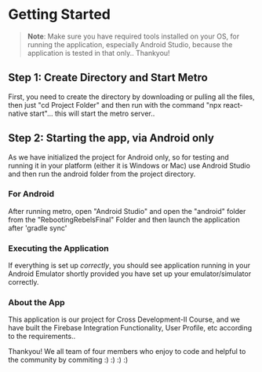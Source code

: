 

# Getting Started

>**Note**: Make sure you have required tools installed on your OS, for running the application, especially Android Studio, because the application is tested in that only.. Thankyou!

## Step 1: Create Directory and Start Metro

First, you need to create the directory by downloading or pulling all the files, then just "cd Project Folder" and then run with the command "npx react-native start"... this will start the metro server.. 

## Step 2: Starting the app, via Android only

As we have initialized the project for Android only, so for testing and running it in your platform (either it is Windows or Mac) use Android Studio and then run the android folder from the project directory.  

### For Android

After running metro, open "Android Studio" and open the "android" folder from the "RebootingRebelsFinal" Folder and then launch the application after 'gradle sync'


### Executing the Application

If everything is set up _correctly_, you should see application running in your Android Emulator shortly provided you have set up your emulator/simulator correctly.

### About the App

This application is our project for Cross Development-II Course, and we have built the Firebase Integration Functionality, User Profile, etc according to the requirements..

Thankyou! We all team of four members who enjoy to code and helpful to the community by commiting :) :) :) :)
